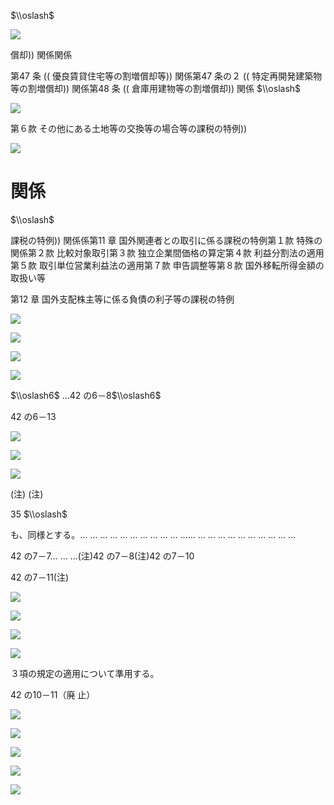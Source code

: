 $\\oslash$

![](https://www.nta.go.jp/tmp/f893ab6b-dfa7-4df9-89b3-59c5b8edf2ef/images/00e432193367ac2b08753cf440fdb24da1bcead42e9e0e15f77b39eac6fe7a51.jpg)

償却)) 関係関係

第47 条 (( 優良賃貸住宅等の割増償却等)) 関係第47 条の２ (( 特定再開発建築物等の割増償却)) 関係第48 条 (( 倉庫用建物等の割増償却)) 関係 $\\oslash$

![](https://www.nta.go.jp/tmp/f893ab6b-dfa7-4df9-89b3-59c5b8edf2ef/images/8f3bc37d2c0cd7c32b8eb908d448b82a150c574771d7bbc1ac3cfc944f8b3e23.jpg)

第６款 その他にある土地等の交換等の場合等の課税の特例))

![](https://www.nta.go.jp/tmp/f893ab6b-dfa7-4df9-89b3-59c5b8edf2ef/images/af23a978394d7c22ac8f154b766fe18daf960e8ee71e514d9217f1b74694b2e2.jpg)

# 関係

$\\oslash$

課税の特例)) 関係係第11 章 国外関連者との取引に係る課税の特例第１款 特殊の関係第２款 比較対象取引第３款 独立企業間価格の算定第４款 利益分割法の適用第５款 取引単位営業利益法の適用第７款 申告調整等第８款 国外移転所得金額の取扱い等

第12 章 国外支配株主等に係る負債の利子等の課税の特例

![](https://www.nta.go.jp/tmp/f893ab6b-dfa7-4df9-89b3-59c5b8edf2ef/images/6790ce8978de729de36d90390a6d9074a63e014c0f26a5ecb532b89f754b1e36.jpg)

![](https://www.nta.go.jp/tmp/f893ab6b-dfa7-4df9-89b3-59c5b8edf2ef/images/112dc919c9466af77a1179b651fd763f7f50f9311d24c71edd782f917afc7584.jpg)

![](https://www.nta.go.jp/tmp/f893ab6b-dfa7-4df9-89b3-59c5b8edf2ef/images/0c3e9903a208784a6d07eeaa7e36d01aa99251fed42f02abd324c8d13fead024.jpg)

![](https://www.nta.go.jp/tmp/f893ab6b-dfa7-4df9-89b3-59c5b8edf2ef/images/ba7b6f4758b995fb0b1e4dc0ca5798a8d540fd8c3d869813bcd7a3c0e129778d.jpg)

$\\oslash6$ …42 の6－8$\\oslash6$

42 の6－13

![](https://www.nta.go.jp/tmp/f893ab6b-dfa7-4df9-89b3-59c5b8edf2ef/images/067058c136ef7e6d7f5f9e23f16cd0e60401fd19e6013206c8a9c62859882181.jpg)

![](https://www.nta.go.jp/tmp/f893ab6b-dfa7-4df9-89b3-59c5b8edf2ef/images/715a2c5de0615d921c67a284bc2a882ea9ed5d6df1f529f977f6d7c8f8bad0dd.jpg)

![](https://www.nta.go.jp/tmp/f893ab6b-dfa7-4df9-89b3-59c5b8edf2ef/images/1eb682f219fd0758bccb57e6b1f7301b7b58eca003b655e4b59dd5b6bcb862e0.jpg)

(注) (注)

$35%$ $\\oslash$

も、同様とする。… … … … … … … … … … …… … … … … … … … … … …

42 の7－7… … …(注)42 の7－8(注)42 の7－10

42 の7－11(注)

![](https://www.nta.go.jp/tmp/f893ab6b-dfa7-4df9-89b3-59c5b8edf2ef/images/f21951d3c3d703545e2ab7611c7f9f5ff00b3ec0755d3482bf8c126696c2e683.jpg)

![](https://www.nta.go.jp/tmp/f893ab6b-dfa7-4df9-89b3-59c5b8edf2ef/images/235d3a5ae71d453bcdba58836068794b030e268587ec8014899c0498d0fdab0c.jpg)

![](https://www.nta.go.jp/tmp/f893ab6b-dfa7-4df9-89b3-59c5b8edf2ef/images/a31eee715c59cb295eb9477e2b57f910e418510b51c95e62aaed4d26aa9b8b69.jpg)

![](https://www.nta.go.jp/tmp/f893ab6b-dfa7-4df9-89b3-59c5b8edf2ef/images/7b4b7df05c3cf8416aa175a1247883533b49f69d2fe75e1d93bf39c4f31f0ef6.jpg)

３項の規定の適用について準用する。

42 の10－11（廃 止）

![](https://www.nta.go.jp/tmp/f893ab6b-dfa7-4df9-89b3-59c5b8edf2ef/images/90040a3e629d493e2ab5076a32274f136dbbbe3759698908aa4f5af8ed48f39e.jpg)

![](https://www.nta.go.jp/tmp/f893ab6b-dfa7-4df9-89b3-59c5b8edf2ef/images/d7f968a94881e7ab71b8db6b62bd8096c30bac9c977bee1694868eebc50a8923.jpg)

![](https://www.nta.go.jp/tmp/f893ab6b-dfa7-4df9-89b3-59c5b8edf2ef/images/1d751856aae3f44177b8459954fecd9a166598f596eb45172a39d3dd0af2531b.jpg)

![](https://www.nta.go.jp/tmp/f893ab6b-dfa7-4df9-89b3-59c5b8edf2ef/images/51e593a9fbc096c7f3fbf4e74fcd5af94272e19ca48f5b4656887896adbe34fd.jpg)

![](https://www.nta.go.jp/tmp/f893ab6b-dfa7-4df9-89b3-59c5b8edf2ef/images/f4bce2a1953027e60a4fa23912b21320f75a69491bc43d36cc055648a6ac6fc1.jpg)